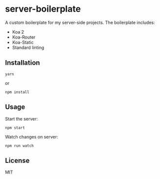 # server-boilerplate

A custom boilerplate for my server-side projects. The boilerplate includes:

* Koa 2
* Koa-Router
* Koa-Static
* Standard linting

## Installation
```
yarn
```

or

```
npm install
```

## Usage

Start the server:

```
npm start
```

Watch changes on server:

```
npm run watch
```

## License
MIT
